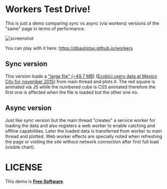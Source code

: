 # Workers Test Drive!
This is just a demo comparing sync vs async (via workers) versions of the "same" page in terms of performance.

![screenshot](https://cloud.githubusercontent.com/assets/8743976/11826069/991b1edc-a348-11e5-9f04-47c6674c5375.png)

You can play with it here: https://dbautistav.github.io/workers

## Sync version
This version loads a ["large file" (~49.7 MB)](https://github.com/dbautistav/workers/blob/gh-pages/data/1511.data) ([Ecobici users data at Mexico City for november 2015](https://www.ecobici.df.gob.mx)) from main thread and plots it.
The red square is animated via JS while the numbered cube is CSS animated therefore the first one is affected when the file is loaded but the other one no.

## Async version
Just like sync version but the main thread "creates" a service worker for loading the data and also registers a web worker to enable catching and offline capabilities.
Later the loaded data is transferred from worker to main thread and plotted.
Web worker effects are specially noted when refreshing the page or visiting the site without network connection after first full load (visible chart).

# LICENSE
This demo is [**Free Software**](https://github.com/dbautistav/workers/blob/gh-pages/LICENSE).
